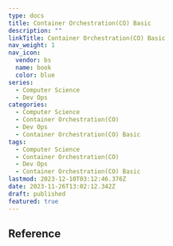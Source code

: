 ```yaml
---
type: docs
title: Container Orchestration(CO) Basic
description: ""
linkTitle: Container Orchestration(CO) Basic
nav_weight: 1
nav_icon:
  vendor: bs
  name: book
  color: blue
series:
  - Computer Science
  - Dev Ops
categories:
  - Computer Science
  - Container Orchestration(CO)
  - Dev Ops
  - Container Orchestration(CO) Basic
tags:
  - Computer Science
  - Container Orchestration(CO)
  - Dev Ops
  - Container Orchestration(CO) Basic
lastmod: 2023-12-10T03:12:46.376Z
date: 2023-11-26T13:02:12.342Z
draft: published
featured: true
---
```


## Reference
